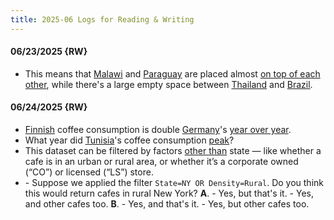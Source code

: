 ```yaml
---
title: 2025-06 Logs for Reading & Writing
---
```


#### 06/23/2025 {RW}

- This means that [Malawi](http://localhost:5500/En/geo/Malawi.html#entry1.1-1) and [Paraguay](http://localhost:5500/En/geo/Paraguay.html#entry1.1-1) are placed almost [on top of each other](http://localhost:5500/En/dict/top.html#on_top_of_each_other.1-1), while there's a large empty space between [Thailand](http://localhost:5500/En/geo/Thailand.html#entry1.1-1) and [Brazil](http://localhost:5500/En/geo/Brazil.html#entry1.1-1).

#### 06/24/2025 {RW}

- [Finnish](http://localhost:5500/En/dict/Finnish.html#entry1.1-1) coffee consumption is double [Germany](http://localhost:5500/En/geo/Germany.html#entry1.1-1)'s [year over year](http://localhost:5500/En/dict/year-over-year.html#entry1.1-1).
- What year did [Tunisia](http://localhost:5500/En/geo/Tunisia.html#entry1.1-1)'s coffee consumption [peak](http://localhost:5500/En/dict/peak.html#entry2.1-1)?
- This dataset can be filtered by factors [other than](http://localhost:5500/En/dict/other_than.html#entry1.1-1) state — like whether a cafe is in an urban or rural area, or whether it’s a corporate owned (“CO”) or licensed (“LS”) store.
- \- Suppose we applied the filter `State=NY OR Density=Rural`. Do you think this would return cafes in rural New York?
  **A**. \- Yes, but that's it. \- Yes, and other cafes too.
  **B**. \- Yes, and that's it. \- Yes, but other cafes too.
